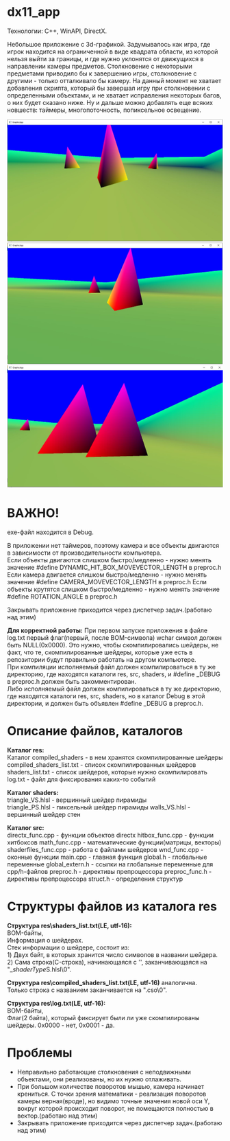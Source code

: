 # dx11_app
Технологии: C++, WinAPI, DirectX.

Небольшое приложение с 3d-графикой.
Задумывалось как игра, где игрок находится на ограниченной в виде квадрата области, из которой нельзя выйти за границы, и где нужно уклонятся от движущихся в направлении камеры предметов.
Столкновение с некоторыми предметами приводило бы к завершению игры, столкновение с другими - только отталкивало бы камеру.
На данный момент не хватает добавления скрипта, который бы завершал игру при столкновении с определенными объектами, и не хватает исправления некоторых багов, о них будет сказано ниже. 
Ну и дальше можно добавлять еще всяких новшеств: таймеры, многопоточность, попиксельное освещение.

![image4](https://github.com/bonear666/dx11_app/blob/main/screenshots/image4.JPG)
![image5](https://github.com/bonear666/dx11_app/blob/main/screenshots/image5.JPG)
![image3](https://github.com/bonear666/dx11_app/blob/main/screenshots/image3.JPG)

# ВАЖНО!
exe-файл находится в Debug.

В приложении нет таймеров, поэтому камера и все объекты двигаются в зависимости от производительности компьютера.  
Если объекты двигаются слишком быстро/медленно - нужно менять значение #define DYNAMIC_HIT_BOX_MOVEVECTOR_LENGTH в preproc.h  
Если камера двигается слишком быстро/медленно - нужно менять значение #define CAMERA_MOVEVECTOR_LENGTH в preproc.h
Если объекты крутятся слишком быстро/медленно - нужно менять значение #define ROTATION_ANGLE в preproc.h

Закрывать приложение приходится через диспетчер задач.(работаю над этим)

**Для корректной работы:**
При первом запуске приложения в файле log.txt первый флаг(первый, после BOM-символа) wchar символ должен быть NULL(0x0000).
Это нужно, чтобы скомпилировались шейдеры, не факт, что те, скомпилированные шейдеры, которые уже есть в репозитории будут правильно работать на другом компьютере.  
При компиляции исполняемый файл должен компилироваться в ту же директорию, где находятся каталоги res, src, shaders, и #define _DEBUG в preproc.h должен быть закомментирован.  
Либо исполняемый файл должен компилироваться в ту же директорию, где находятся каталоги res, src, shaders, но в каталог Debug в этой директории, и должен быть объявлен #define _DEBUG в preproc.h.  

# Описание файлов, каталогов
**Каталог res:**  
	Каталог compiled_shaders - в нем хранятся скомпилированные шейдеры  
	compiled_shaders_list.txt - список скомпилированных шейдеров  
	shaders_list.txt - список шейдеров, которые нужно скомпилировать  
	log.txt - файл для фиксирования каких-то событий  

**Каталог shaders:**  
	triangle_VS.hlsl - вершинный шейдер пирамиды  
	triangle_PS.hlsl - пиксельный шейдер пирамиды 
	walls_VS.hlsl - вершинный шейдер стен  
	
**Каталог src:**  
	directx_func.cpp - функции объектов directx 
	hitbox_func.cpp -  функции хитбоксов
	math_func.cpp -  математические функции(матрицы, векторы)
	shaderfiles_func.cpp - работа с файлами шейдеров 
	wnd_func.cpp -  оконные функции
	main.cpp -  главная функция
	global.h - глобальные переменные 
	global_extern.h - ссылки на глобальные переменные для cpp/h-файлов
	preproc.h -  директивы препроцессора
	preproc_func.h -  директивы препроцессора
	struct.h -  определения структур

# Структуры файлов из каталога res
**Структура res\shaders_list.txt(LE, utf-16):**  
	BOM-байты,  
	Информация о шейдерах.  
	Стек информации о шейдере, состоит из:  
		1) Двух байт, в которых хранится число символов в названии шейдера.  
		2) Сама строка(C-строка), начинающаяся с '\', заканчивающаяся на "_*shaderType*S.hlsl\0".  

**Структура res\compiled_shaders_list.txt(LE, utf-16)** аналогична.  
Только строка с названием заканчивается на ".cso\0".  

**Структура res\log.txt(LE, utf-16):**  
	BOM-байты,  
	Флаг(2 байта), который фиксирует были ли уже скомпилированы шейдеры. 0x0000 - нет, 0x0001 - да.  

# Проблемы
* Неправильно работающие столкновения с неподвижными объектами, они реализованы, но их нужно отлаживать.
* При большом количестве поворотов мышью, камера начинает крениться. С точки зрения математики - реализация поворотов камеры верная(вроде), но видимо точные значения новой оси Y, вокруг которой происходит поворот, не помещаются полностью в вектор.(работаю над этим)
* Закрывать приложение приходится через диспетчер задач.(работаю над этим)


